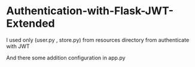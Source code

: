 # Authentication-with-Flask-JWT-Extended

I used only (user.py , store.py) from resources directory from authenticate with JWT

And there some addition configuration in app.py
